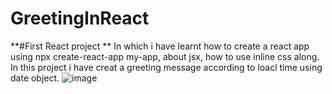 # GreetingInReact
**#First React project **
In which i have learnt how to create a react app using npx create-react-app my-app, 
about jsx, how to use inline css along.
In this project i have creat a greeting message according to loacl time using date object.
![image](https://user-images.githubusercontent.com/98238038/222257652-f3d3a524-3813-4df0-abd4-a789326feaec.png)
